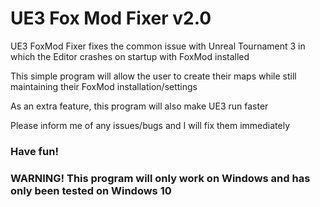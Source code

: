 # UE3 Fox Mod Fixer v2.0
UE3 FoxMod Fixer fixes the common issue with Unreal Tournament 3 in which the Editor crashes on startup with FoxMod installed

This simple program will allow the user to create their maps while still maintaining their FoxMod installation/settings

As an extra feature, this program will also make UE3 run faster

Please inform me of any issues/bugs and I will fix them immediately

### Have fun!

### WARNING! This program will only work on Windows and has only been tested on Windows 10
